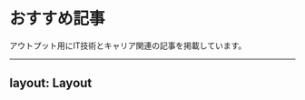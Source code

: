 # おすすめ記事

アウトプット用にIT技術とキャリア関連の記事を掲載しています。

<!-- ## カテゴリ一覧

- [IT技術関連の記事はこちら](./posts/Tech/)
- [転職・副業関連はこちら](./posts/Job/) -->


<script>
import ArticleCard from './.vuepress/components/ArticleCard.vue';

export default {
  components: {
    ArticleCard,
  },
  data() {
    return {
      articles: [
        {
          title: "ライフサイクルフックbeforeCreate編",
          link: "/posts/Tech/lifecycle_hook/beforeCreate",
          description: "継続的インテグレーションについての基礎知識。",
        },
        {
          title: "ライフサイクルフックcreated編",
          link: "/posts/Tech/lifecycle_hook/created",
          description: "継続的インテグレーションについての基礎知識。",
        },
        {
          title: "Options APIとComposition APIの比較",
          link: "/posts/Tech/options-vs-composition-api",
          description: "Vue.jsのOptions APIとComposition APIを比較します。",
        },
        {
          title: "初めての投稿",
          link: "/posts/first-post",
          description: "私の最初の投稿です。",
        },
      ],
    };
  },
};
</script>

---
layout: Layout
---

<div class="articles">
  <ArticleCard v-for="(article, index) in articles" :key="index" :article="article" />
</div>

<style scoped>
.articles {
  display: flex;
  flex-wrap: wrap;
  gap: 16px;
}
</style>